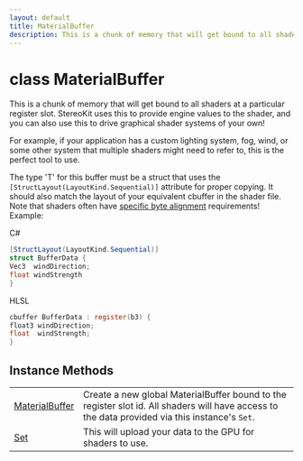 ```yaml
---
layout: default
title: MaterialBuffer
description: This is a chunk of memory that will get bound to all shaders at a particular register slot. StereoKit uses this to provide engine values to the shader, and you can also use this to drive graphical shader systems of your own!  For example, if your application has a custom lighting system, fog, wind, or some other system that multiple shaders might need to refer to, this is the perfect tool to use.  The type 'T' for this buffer must be a struct that uses the [StructLayout(LayoutKind.Sequential)] attribute for proper copying. It should also match the layout of your equivalent cbuffer in the shader file. Note that shaders often have [specific byte alignment](https.//docs.microsoft.com/en-us/windows/win32/direct3dhlsl/dx-graphics-hlsl-packing-rules) requirements! Example.  C# csharp [StructLayout(LayoutKind.Sequential)] struct BufferData { Vec3  windDirection; float windStrength }   HLSL c cbuffer BufferData . register(b3) { float3 windDirection; float  windStrength; } 
---
```

# class MaterialBuffer

This is a chunk of memory that will get bound to all shaders
at a particular register slot. StereoKit uses this to provide engine
values to the shader, and you can also use this to drive graphical
shader systems of your own!

For example, if your application has a custom lighting system, fog,
wind, or some other system that multiple shaders might need to refer
to, this is the perfect tool to use.

The type 'T' for this buffer must be a struct that uses the
`[StructLayout(LayoutKind.Sequential)]` attribute for proper copying.
It should also match the layout of your equivalent cbuffer in the
shader file. Note that shaders often have [specific byte alignment](https://docs.microsoft.com/en-us/windows/win32/direct3dhlsl/dx-graphics-hlsl-packing-rules)
requirements! Example:

C#
```csharp
[StructLayout(LayoutKind.Sequential)]
struct BufferData {
Vec3  windDirection;
float windStrength
}
```

HLSL
```c
cbuffer BufferData : register(b3) {
float3 windDirection;
float  windStrength;
}
```

## Instance Methods

|  |  |
|--|--|
|[MaterialBuffer]({{site.url}}/Pages/Reference/MaterialBuffer/MaterialBuffer.html)|Create a new global MaterialBuffer bound to the register slot id. All shaders will have access to the data provided via this instance's `Set`.|
|[Set]({{site.url}}/Pages/Reference/MaterialBuffer/Set.html)|This will upload your data to the GPU for shaders to use.|
